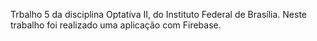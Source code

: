 Trbalho 5 da disciplina Optativa II, do Instituto Federal de Brasília. Neste trabalho foi realizado uma aplicação com Firebase.

